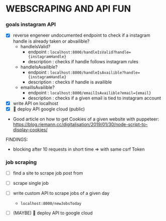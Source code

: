 # WEBSCRAPING AND API FUN

### goals instagram API
- [x] reverse engeneer undocumented endpoint to check if a instagram handle is already taken or abvailible?
  - handleIsValid?
    - endpoint    : `localhost:8000/handleIsValid?handle={instagramHandle}`
    - description : checks if handle follows instagram rules
  - handleIsAvailible?
    - endpoint    : `localhost:8000/handleIsAvailible?handle={instagramHandle}`
    - description : checks if handle is availible
  - emailIsAvailible?
    - endpoint    : `localhost:8000/emailIsAvailible?email={email}`
    - description : checks if a given email is tied to instagram account
- [x] write API on localhost
- [x] 🚀 deploy API google cloud (public)
- Good article on how to get Cookies of a given website with puppeteer: https://blog.riemann.cc/digitalisation/2019/01/30/node-script-to-display-cookies/

FINDINGS:
- blocking after 10 requests in short time => with same csrf Token

### job scraping
- [ ] find a site to scrape job post from
- [ ] scrape single job
- [ ] write custom API to scrape jobs of a given day
  - `localhost:8000/newJobsToday`
- [ ] (MAYBE) 🚀 deploy API to google cloud

